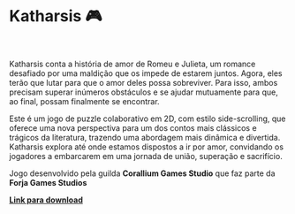 <h1>Katharsis 🎮</h1>
<br>
<p>Katharsis conta a história de amor de Romeu e Julieta, um romance desafiado por uma maldição que os impede de estarem juntos. Agora, eles terão que lutar para que o amor deles possa sobreviver. Para isso, ambos precisam superar inúmeros obstáculos e se ajudar mutuamente para que, ao final, possam finalmente se encontrar.

Este é um jogo de puzzle colaborativo em 2D, com estilo side-scrolling, que oferece uma nova perspectiva para um dos contos mais clássicos e trágicos da literatura, trazendo uma abordagem mais dinâmica e divertida. Katharsis explora até onde estamos dispostos a ir por amor, convidando os jogadores a embarcarem em uma jornada de união, superação e sacrifício.

Jogo desenvolvido pela guilda <b>Corallium Games Studio</b> que faz parte da <b>Forja Games Studios</b>

<b><a href="https://davidamendes.itch.io/katharsis" target="_blank" rel="noopener noreferrer">Link para download</a></b>
</p>
